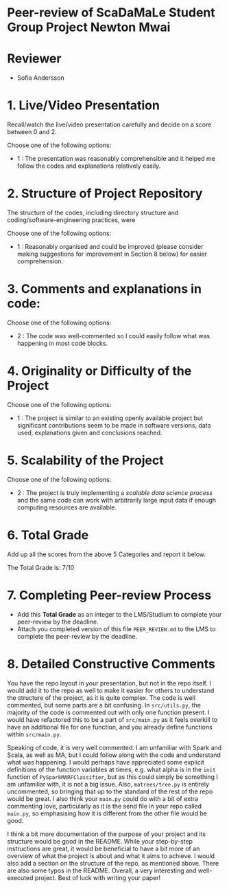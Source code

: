 # Peer-review of ScaDaMaLe Student Group Project Newton Mwai

# Reviewer

- Sofia Andersson

# 1. Live/Video Presentation

Recall/watch the live/video presentation carefully and decide on a score between 0 and 2.

Choose one of the following options:

- 1 : The presentation was reasonably comprehensible and it helped me follow the codes and explanations relatively easily.

# 2. Structure of Project Repository

The structure of the codes, including directory structure and coding/software-engineering practices,  were  

Choose one of the following options:

- 1 : Reasonably organised and could be improved (please consider making suggestions for improvement in Section 8 below) for easier comprehension.

# 3. Comments and explanations in code:

Choose one of the following options:

- 2 : The code was well-commented so I could easily follow what was happening in most code blocks.

# 4. Originality or Difficulty of the Project

Choose one of the following options:

- 1 : The project is similar to an existing openly available project but significant contributions seem to be made in software versions, data used, explanations given and conclusions reached.

# 5. Scalability of the Project

Choose one of the following options:

- 2 : The project is truly implementing a *scalable data science process* and the same code can work with arbitrarily large input data if enough computing resources are available.

# 6. Total Grade

Add up all the scores from the above 5 Categories and report it below.

The Total Grade is: 7/10

# 7. Completing Peer-review Process

- Add this **Total Grade** as an integer to the LMS/Studium to complete your peer-review by the deadline.
- Attach you completed version of this file `PEER_REVIEW.md` to the LMS to complete the peer-review by the deadline.

# 8. Detailed Constructive Comments

You have the repo layout in your presentation, but not in the repo itself. I would add it to the repo as well to make it easier for others to understand the structure of the project, as it is quite complex. The code is well commented, but some parts are a bit confusing. In `src/utils.py`, the majority of the code is commented out with only one function present. I would have refactored this to be a part of `src/main.py` as it feels overkill to have an additional file for one function, and you already define functions within `src/main.py`.

Speaking of code, it is very well commented. I am unfamiliar with Spark and Scala, as well as MA, but I could follow along with the code and understand what was happening. I would perhaps have appreciated some explicit definitions of the function variables at times, e.g. what alpha is in the `init` function of `PySparkMARFClassifier`, but as this could simply be something I am unfamiliar with, it is not a big issue. Also, `matrees/tree.py` is entirely uncommented, so bringing that up to the standard of the rest of the repo would be great. I also think your `main.py` could do with a bit of extra commenting love, particularly as it is the send file in your repo called `main.py`, so emphasising how it is different from the other file would be good.

I think a bit more documentation of the purpose of your project and its structure would be good in the README. While your step-by-step instructions are great, it would be beneficial to have a bit more of an overview of what the project is about and what it aims to achieve. I would also add a section on the structure of the repo, as mentioned above. There are also some typos in the README. Overall, a very interesting and well-executed project. Best of luck with writing your paper!
